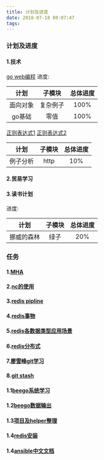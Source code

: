 ```yaml
---
title: 计划及进度
date: 2018-07-18 00:07:47
tags:
---
```

### 计划及进度
#### 1.技术
[go web编程](https://www.ctolib.com/docs-go-web-programming-c-02-5.html)
进度:

|计划|子模块|总体进度|
|:--:|:----:|:------:|
|面向对象|复杂例子|100%|
|go基础|零值|100%|

[正则表达式1](https://segmentfault.com/a/1190000009002895)
[正则表达式2](http://wiki.jikexueyuan.com/project/php/regular-expression.html)

|计划|子模块|总体进度|
|:--:|:----:|:------:|
|例子分析|http|10%|

#### 2.贸易学习

#### 3.读书计划
进度:

|计划|子模块|总体进度|
|:--:|:----:|:------:|
|挪威的森林|绿子|20%|


### 任务
#### 1.[MHA](https://www.cnblogs.com/gomysql/p/3675429.html)
#### 2.[nc的使用](https://www.cnblogs.com/nmap/p/6148306.html)
#### 3.[redis pipline](http://www.runoob.com/redis/redis-pipelining.html)
#### 4.[redis事物](https://www.yiibai.com/redis/redis_transactions.html)
#### 5.[redis各数据类型应用场景](https://blog.csdn.net/xiaoliuliu2050/article/details/73250708)
#### 6.[redis分布式](https://www.baidu.com/s?ie=UTF-8&wd=redis%E5%88%86%E5%B8%83%E5%BC%8F)
#### 7.[廖雪峰git学习](https://www.liaoxuefeng.com/wiki/0013739516305929606dd18361248578c67b8067c8c017b000/0013744142037508cf42e51debf49668810645e02887691000)
#### 8.[git stash](https://www.cnblogs.com/tocy/p/git-stash-reference.html)

#### 1.1[beego系统学习](https://my.oschina.net/lockupme/blog/691402)
#### 1.2[beego数据输出](https://www.cnblogs.com/arestrack/p/7799425.html)
#### 1.3[项目及helper整理](https://www.zhihu.com/)
#### 1.4[redis安装](https://www.jianshu.com/p/10baa32b2cd9)
#### 1.4[ansible中文文档](http://ansible-tran.readthedocs.io/en/latest/index.html)


